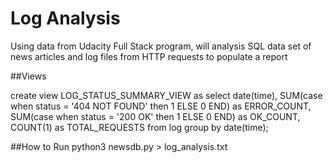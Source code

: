 # Log Analysis

Using data from Udacity Full Stack program, will analysis SQL data set of news articles and log files from HTTP requests to populate a report

##Views

create view LOG_STATUS_SUMMARY_VIEW as select date(time), SUM(case when  status = '404 NOT FOUND' then 1 ELSE 0  END) as ERROR_COUNT, SUM(case when status = '200 OK' then 1 ELSE 0 END) as OK_COUNT,  COUNT(1) as TOTAL_REQUESTS  from log  group by date(time);

##How to Run
python3 newsdb.py > log_analysis.txt